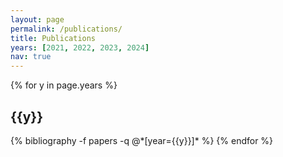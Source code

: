```yaml
---
layout: page
permalink: /publications/
title: Publications
years: [2021, 2022, 2023, 2024]
nav: true
---
```


<div class="publications">

{% for y in page.years %}
  <h2 class="year">{{y}}</h2>
  {% bibliography -f papers -q @*[year={{y}}]* %}
{% endfor %}

</div>
